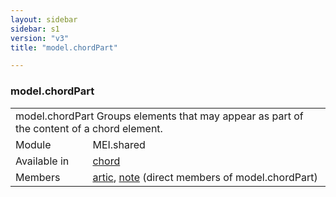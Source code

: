 ```yaml
---
layout: sidebar
sidebar: s1
version: "v3"
title: "model.chordPart"

---
```


<div class="classSpec model">
   <h3 id="model.chordPart">model.chordPart</h3>
   <table class="wovenodd">
      <tr>
         <td colspan="2" class="wovenodd-col2">
            <span class="label">model.chordPart</span> Groups elements that may appear as part of the content of a chord element.
         </td>
      </tr>
      <tr>
         <td class="wovenodd-col1">
            <span class="label" lang="en">Module</span>
         </td>
         <td class="wovenodd-col2">MEI.shared</td>
      </tr>
      <tr>
         <td class="wovenodd-col1">
            <span class="label" lang="en">Available in</span>
         </td>
         <td class="wovenodd-col2">
            <div class="parent">
               <div>
                  <a class="link_odd_elementSpec" href="/{{ page.version }}/chord">chord</a>
               </div>
            </div>
         </td>
      </tr>
      <tr>
         <td class="wovenodd-col1">
            <span class="label" lang="en">Members</span>
         </td>
         <td class="wovenodd-col2">
            <div class="parent">
               <div>
                  <a class="link_odd_elementSpec" href="/{{ page.version }}/artic">artic</a>, 
                  <a class="link_odd_elementSpec" href="/{{ page.version }}/note">note</a> (direct members of model.chordPart)
               </div>
            </div>
         </td>
      </tr>
   </table>
</div>